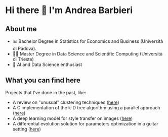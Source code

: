 # Hi there 👋 I'm Andrea Barbieri

## About me

- 📊 Bachelor Degree in Statistics for Economics and Business (Università di Padova).
- 👨‍💻 Master Degree in Data Science and Scientific Computing (Università di Trieste)
- 🤖 AI and Data Science enthusiast

## What you can find here
Projects that I've done in the past, like:
- A review on "unusual" clustering techniques ([here](https://github.com/abarbieri98/Statistical-Learning---Final-Project))
- A C implementation of the k-D tree algorithm using a parallel approach ([here](https://github.com/abarbieri98/Parallel-kD-tree))
- A deep learning model for style transfer on images ([here](https://github.com/abarbieri98/DL_Final_Project))
- A differential evolution solution for parameters optimization in a guitar setting ([here](https://github.com/abarbieri98/GMO_Final_Project))

<!--
**abarbieri98/abarbieri98** is a ✨ _special_ ✨ repository because its `README.md` (this file) appears on your GitHub profile.

Here are some ideas to get you started:

- 🔭 I’m currently working on ...
- 🌱 I’m currently learning ...
- 👯 I’m looking to collaborate on ...
- 🤔 I’m looking for help with ...
- 💬 Ask me about ...
- 📫 How to reach me: ...
- 😄 Pronouns: ...
- ⚡ Fun fact: ...
-->
